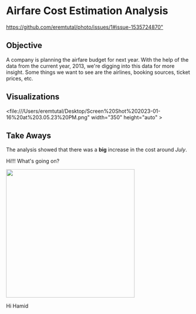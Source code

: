 # Airfare Cost Estimation Analysis
<https://github.com/eremtutal/photo/issues/1#issue-1535724870">
## Objective
A company is planning the airfare budget for next year. With the help of the data from the current year, 2013, we're digging into this data for more insight. Some things we want to see are the airlines, booking sources, ticket prices, etc. 

## Visualizations
<file:///Users/eremtutal/Desktop/Screen%20Shot%202023-01-16%20at%203.05.23%20PM.png" width="350" height="auto" >

## Take Aways
The analysis showed that there was a **big** increase in the cost around *July*.

Hi!!! What's going on?

<img src =
"https://github.com/eremtutal/excel-project/blob/main/ULVH-cat-fav-human-shutterstock_774405733.jpeg" width="350" height="auto" > 

Hi Hamid
